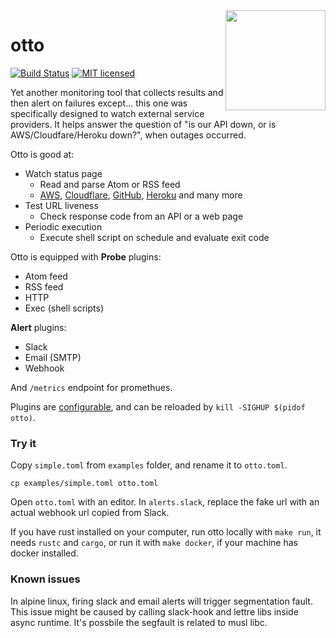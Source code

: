 <img align="right" width="160" src="https://user-images.githubusercontent.com/965430/109471904-4b8fe700-7a26-11eb-8b65-228b2ac5910a.png">

# otto

[![Build Status][actions-badge]][actions-url]
[![MIT licensed][mit-badge]][mit-url]

[actions-badge]: https://github.com/waltzofpearls/otto/workflows/ci/badge.svg
[actions-url]: https://github.com/waltzofpearls/otto/actions?query=workflow%3Aci+branch%3Amain
[mit-badge]: https://img.shields.io/badge/license-Apache%202-blue.svg
[mit-url]: https://github.com/waltzofpearls/otto/blob/main/LICENSE

Yet another monitoring tool that collects results and then alert on failures except... this one
was specifically designed to watch external service providers. It helps answer the question of
"is our API down, or is AWS/Cloudfare/Heroku down?", when outages occurred.

Otto is good at:

- Watch status page
  - Read and parse Atom or RSS feed
  - [AWS][aws-status], [Cloudflare][cloudflare-status], [GitHub][github-status],
  [Heroku][heroku-status] and many more
- Test URL liveness
  - Check response code from an API or a web page
- Periodic execution
  - Execute shell script on schedule and evaluate exit code

[aws-status]: https://status.aws.amazon.com/
[cloudflare-status]: https://www.cloudflarestatus.com/
[github-status]: https://www.githubstatus.com/
[heroku-status]: https://status.heroku.com/

Otto is equipped with **Probe** plugins:

- Atom feed
- RSS feed
- HTTP
- Exec (shell scripts)

**Alert** plugins:

- Slack
- Email (SMTP)
- Webhook

And `/metrics` endpoint for promethues.

Plugins are [configurable](./examples/README.md#configure-it), and can be reloaded by `kill -SIGHUP $(pidof otto)`.

### Try it

Copy `simple.toml` from `examples` folder, and rename it to `otto.toml`.

```shell
cp examples/simple.toml otto.toml
```

Open `otto.toml` with an editor. In `alerts.slack`, replace the fake url with an actual webhook url copied from Slack.

If you have rust installed on your computer, run otto locally with `make run`, it needs `rustc` and `cargo`, or run it
with `make docker`, if your machine has docker installed.

### Known issues

In alpine linux, firing slack and email alerts will trigger segmentation fault. This issue might be caused by calling
slack-hook and lettre libs inside async runtime. It's possbile the segfault is related to musl libc.
